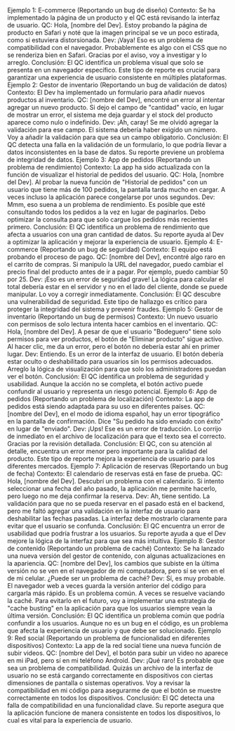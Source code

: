 Ejemplo 1: E-commerce (Reportando un bug de diseño)
Contexto: Se ha implementado la página de un producto y el QC está revisando la
interfaz de usuario.
QC: Hola, [nombre del Dev]. Estoy probando la página de producto en Safari y
noté que la imagen principal se ve un poco estirada, como si estuviera
distorsionada.
Dev: ¡Vaya! Eso es un problema de compatibilidad con el navegador.
Probablemente es algo con el CSS que no se renderiza bien en Safari. Gracias por
el aviso, voy a investigar y lo arreglo.
Conclusión: El QC identifica un problema visual que solo se presenta en un
navegador específico. Este tipo de reporte es crucial para garantizar una
experiencia de usuario consistente en múltiples plataformas.
Ejemplo 2: Gestor de inventario (Reportando un bug de validación de datos)
Contexto: El Dev ha implementado un formulario para añadir nuevos productos al
inventario.
QC: [nombre del Dev], encontré un error al intentar agregar un nuevo producto. Si
dejo el campo de "cantidad" vacío, en lugar de mostrar un error, el sistema me
deja guardar y el stock del producto aparece como nulo o indefinido.
Dev: ¡Ah, caray! Se me olvidó agregar la validación para ese campo. El sistema
debería haber exigido un número. Voy a añadir la validación para que sea un
campo obligatorio.
Conclusión: El QC detecta una falla en la validación de un formulario, lo que
podría llevar a datos inconsistentes en la base de datos. Su reporte previene un
problema de integridad de datos.
Ejemplo 3: App de pedidos (Reportando un problema de rendimiento)
Contexto: La app ha sido actualizada con la función de visualizar el historial de
pedidos del usuario.
QC: Hola, [nombre del Dev]. Al probar la nueva función de "Historial de pedidos"
con un usuario que tiene más de 100 pedidos, la pantalla tarda mucho en cargar.
A veces incluso la aplicación parece congelarse por unos segundos.
Dev: Mmm, eso suena a un problema de rendimiento. Es posible que esté
consultando todos los pedidos a la vez en lugar de paginarlos. Debo optimizar la
consulta para que solo cargue los pedidos más recientes primero.
Conclusión: El QC identifica un problema de rendimiento que afecta a usuarios
con una gran cantidad de datos. Su reporte ayuda al Dev a optimizar la aplicación
y mejorar la experiencia de usuario.
Ejemplo 4: E-commerce (Reportando un bug de seguridad)
Contexto: El equipo está probando el proceso de pago.
QC: [nombre del Dev], encontré algo raro en el carrito de compras. Si manipulo la
URL del navegador, puedo cambiar el precio final del producto antes de ir a pagar.
Por ejemplo, puedo cambiar 50 por 25.
Dev: ¡Eso es un error de seguridad grave! La lógica para calcular el total debería
estar en el servidor y no en el lado del cliente, donde se puede manipular. Lo voy a
corregir inmediatamente.
Conclusión: El QC descubre una vulnerabilidad de seguridad. Este tipo de
hallazgo es crítico para proteger la integridad del sistema y prevenir fraudes.
Ejemplo 5: Gestor de inventario (Reportando un bug de permisos)
Contexto: Un nuevo usuario con permisos de solo lectura intenta hacer cambios
en el inventario.
QC: Hola, [nombre del Dev]. A pesar de que el usuario "Bodeguero" tiene solo
permisos para ver productos, el botón de "Eliminar producto" sigue activo. Al
hacer clic, me da un error, pero el botón no debería estar ahí en primer lugar.
Dev: Entiendo. Es un error de la interfaz de usuario. El botón debería estar oculto o
deshabilitado para usuarios sin los permisos adecuados. Arreglo la lógica de
visualización para que solo los administradores puedan ver el botón.
Conclusión: El QC identifica un problema de seguridad y usabilidad. Aunque la
acción no se completa, el botón activo puede confundir al usuario y representa un
riesgo potencial.
Ejemplo 6: App de pedidos (Reportando un problema de localización)
Contexto: La app de pedidos está siendo adaptada para su uso en diferentes
países.
QC: [nombre del Dev], en el modo de idioma español, hay un error tipográfico en
la pantalla de confirmación. Dice "Su pedido ha sido enviado con éxito" en lugar
de "enviado".
Dev: ¡Ups! Ese es un error de traducción. Lo corrijo de inmediato en el archivo de
localización para que el texto sea el correcto. Gracias por la revisión detallada.
Conclusión: El QC, con su atención al detalle, encuentra un error menor pero
importante para la calidad del producto. Este tipo de reporte mejora la experiencia
de usuario para los diferentes mercados.
Ejemplo 7: Aplicación de reservas (Reportando un bug de fecha)
Contexto: El calendario de reservas está en fase de prueba.
QC: Hola, [nombre del Dev]. Descubrí un problema con el calendario. Si intento
seleccionar una fecha del año pasado, la aplicación me permite hacerlo, pero
luego no me deja confirmar la reserva.
Dev: Ah, tiene sentido. La validación para que no se pueda reservar en el pasado
está en el backend, pero me faltó agregar una validación en la interfaz de usuario
para deshabilitar las fechas pasadas. La interfaz debe mostrarlo claramente para
evitar que el usuario se confunda.
Conclusión: El QC encuentra un error de usabilidad que podría frustrar a los
usuarios. Su reporte ayuda a que el Dev mejore la lógica de la interfaz para que
sea más intuitiva.
Ejemplo 8: Gestor de contenido (Reportando un problema de caché)
Contexto: Se ha lanzado una nueva versión del gestor de contenido, con algunas
actualizaciones en la apariencia.
QC: [nombre del Dev], los cambios que subiste en la última versión no se ven en el
navegador de mi computadora, pero sí se ven en el de mi celular. ¿Puede ser un
problema de caché?
Dev: Sí, es muy probable. El navegador web a veces guarda la versión anterior del
código para cargarla más rápido. Es un problema común. A veces se resuelve
vaciando la caché. Para evitarlo en el futuro, voy a implementar una estrategia de
"cache busting" en la aplicación para que los usuarios siempre vean la última
versión.
Conclusión: El QC identifica un problema común que podría confundir a los
usuarios. Aunque no es un bug en el código, es un problema que afecta la
experiencia de usuario y que debe ser solucionado.
Ejemplo 9: Red social (Reportando un problema de funcionalidad en
diferentes dispositivos)
Contexto: La app de la red social tiene una nueva función de subir videos.
QC: [nombre del Dev], el botón para subir un video no aparece en mi iPad, pero sí
en mi teléfono Android.
Dev: ¡Qué raro! Es probable que sea un problema de compatibilidad. Quizás un
archivo de la interfaz de usuario no se está cargando correctamente en
dispositivos con ciertas dimensiones de pantalla o sistemas operativos. Voy a
revisar la compatibilidad en mi código para asegurarme de que el botón se
muestre correctamente en todos los dispositivos.
Conclusión: El QC detecta una falla de compatibilidad en una funcionalidad
clave. Su reporte asegura que la aplicación funcione de manera consistente en
todos los dispositivos, lo cual es vital para la experiencia de usuario.